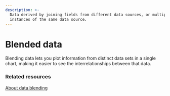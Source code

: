```yaml
---
description: >-
  Data derived by joining fields from different data sources, or multiple
  instances of the same data source.
---
```


# Blended data

Blending data lets you plot information from distinct data sets in a single chart, making it easier to see the interrelationships between that data.&#x20;

### Related resources <a href="#related-resources" id="related-resources"></a>

[About data blending](broken-reference)
